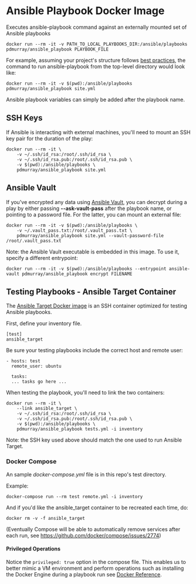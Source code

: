 # Ansible Playbook Docker Image

Executes ansible-playbook command against an externally mounted set of Ansible playbooks

```
docker run --rm -it -v PATH_TO_LOCAL_PLAYBOOKS_DIR:/ansible/playbooks pdmurray/ansible_playbook PLAYBOOK_FILE
```

For example, assuming your project's structure follows [best practices](http://docs.ansible.com/ansible/playbooks_best_practices.html#directory-layout), the command to run ansible-playbook from the top-level directory would look like:

```
docker run --rm -it -v $(pwd):/ansible/playbooks pdmurray/ansible_playbook site.yml
```

Ansible playbook variables can simply be added after the playbook name.

## SSH Keys

If Ansible is interacting with external machines, you'll need to mount an SSH key pair for the duration of the play:

```
docker run --rm -it \
    -v ~/.ssh/id_rsa:/root/.ssh/id_rsa \
    -v ~/.ssh/id_rsa.pub:/root/.ssh/id_rsa.pub \
    -v $(pwd):/ansible/playbooks \
    pdmurray/ansible_playbook site.yml
```

## Ansible Vault

If you've encrypted any data using [Ansible Vault](http://docs.ansible.com/ansible/playbooks_vault.html), you can decrypt during a play by either passing **--ask-vault-pass** after the playbook name, or pointing to a password file. For the latter, you can mount an external file:

```
docker run --rm -it -v $(pwd):/ansible/playbooks \
    -v ~/.vault_pass.txt:/root/.vault_pass.txt \
    pdmurray/ansible_playbook site.yml --vault-password-file /root/.vault_pass.txt
```                    

Note: the Ansible Vault executable is embedded in this image. To use it, specify a different entrypoint:

```
docker run --rm -it -v $(pwd):/ansible/playbooks --entrypoint ansible-vault pdmurray/ansible_playbook encrypt FILENAME
```

## Testing Playbooks - Ansible Target Container

The [Ansible Target Docker image](https://github.com/philm/ansible_target) is an SSH container optimized for testing Ansible playbooks.

First, define your inventory file.

```
[test]
ansible_target
```

Be sure your testing playbooks include the correct host and remote user:

```
- hosts: test
  remote_user: ubuntu

  tasks:
  ... tasks go here ...
```

When testing the playbook, you'll need to link the two containers:

```
docker run --rm -it \
    --link ansible_target \
    -v ~/.ssh/id_rsa:/root/.ssh/id_rsa \
    -v ~/.ssh/id_rsa.pub:/root/.ssh/id_rsa.pub \
    -v $(pwd):/ansible/playbooks \
    pdmurray/ansible_playbook tests.yml -i inventory
```

Note: the SSH key used above should match the one used to run Ansible Target.

### Docker Compose

An sample *docker-compose.yml* file is in this repo's test directory.

Example:
```
docker-compose run --rm test remote.yml -i inventory
```

And if you'd like the ansible_target container to be recreated each time, do:
```
docker rm -v -f ansible_target
```

(Eventually Compose will be able to automatically remove services after each run, see https://github.com/docker/compose/issues/2774)

#### Privileged Operations

Notice the ```privileged: true``` option in the compose file. This enables us to better mimic a VM environment and perform operations such as installing the Docker Engine during a playbook run see [Docker Reference](https://docs.docker.com/engine/reference/commandline/run/#full-container-capabilities-privileged).
